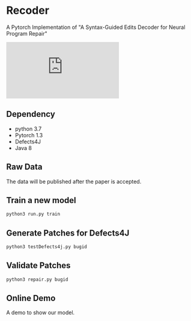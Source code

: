 # Recoder
A Pytorch Implementation of "A Syntax-Guided Edits Decoder for Neural Program Repair"

![avatar](https://github.com/FSE2021anonymous/Recoder/blob/master/picture/overviewmodel.pdf)

## Dependency
* python 3.7
* Pytorch 1.3
* Defects4J
* Java 8

## Raw Data
The data will be published after the paper is accepted.
## Train a new model
```python
python3 run.py train
```
## Generate Patches for Defects4J
```python
python3 testDefects4j.py bugid
```
## Validate Patches
```python
python3 repair.py bugid
```
## Online Demo
A demo to show our model.

